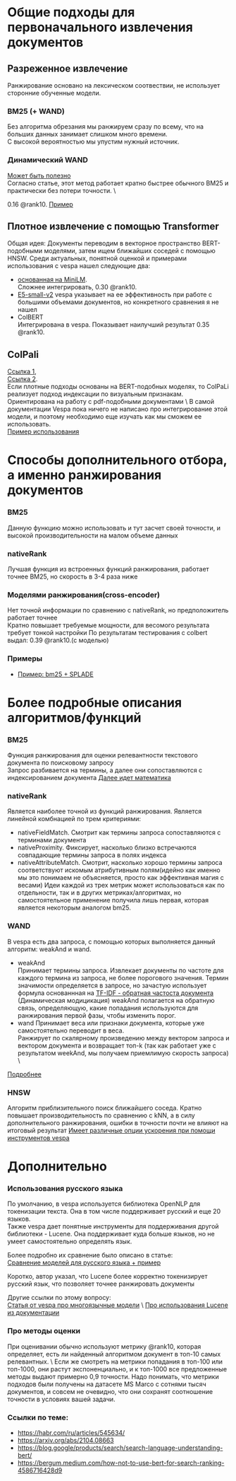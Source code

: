 # Общие подходы для первоначального извлечения документов
## Разреженное извлечение
Ранжирование основано на лексическом соотвествии, не использует сторонние обученные модели.
### BM25 (+ WAND) 
Без алгоритма обрезания мы ранжируем сразу по всему, что на больших данных занимает слишком много времени. \
С высокой вероятностью мы упустим нужный источник.
### Динамический WAND
[Может быть полезно](https://www.researchgate.net/publication/221613425_Efficient_query_evaluation_using_a_two-level_retrieval_process)\
Согласно статье, этот метод работает кратно быстрее обычного BM25 и практически без потери точности. \ 

0.16 @rank10.
[Пример](https://github.com/vespa-engine/sample-apps/tree/master/transformers)
## Плотное извлечение с помощью Transformer
Общая идея: Документы переводим в векторное пространство BERT-подобными моделями, 
затем ищем ближайших соседей с помощью HNSW.
Среди актуальных, понятной оценкой и примерами использования с vespa нашел следующие два:
- [основанная на MiniLM](https://huggingface.co/sentence-transformers/msmarco-MiniLM-L-6-v3). \
    Сложнее интегрировать, 0.30 @rank10.
- [E5-small-v2](https://huggingface.co/intfloat/e5-small-v2)
    vespa указывает на ее эффективность при работе с большими объемами документов, но конкретного сравнения я не нашел
- ColBERT \
    Интегрирована в vespa. Показывает наилучший результат 0.35 @rank10.

## ColPali
[Ссылка 1](https://blog.vespa.ai/the-rise-of-vision-driven-document-retrieval-for-rag/),\
[Ссылка 2](https://medium.com/the-ai-forum/implement-multimodal-rag-with-colpali-and-vision-language-model-groq-llava-and-qwen2-vl-5c113b8c08fd). \
Если плотные подходы основаны на BERT-подобных моделях, то ColPaLi реализует подход индексации по визуальным признакам. \
Ориентирована на работу с pdf-подобными документами \ 
В самой документации Vespa пока ничего не написано про интегрирование этой модели, 
и поэтому необходимо еще изучать как мы сможем ее использовать. \
[Пример использования](https://github.com/vespa-engine/sample-apps/tree/master/visual-retrieval-colpali)


# Способы дополнительного отбора, а именно ранжирования документов
### BM25
Данную функцию можно использовать и тут засчет своей точности, и высокой производительности на малом объеме данных
### nativeRank
Лучшая функция из встроенных функций ранжирования, работает точнее BM25, но скорость в 3-4 раза ниже
### Моделями ранжирования(cross-encoder)
Нет точной информации по сравнению с nativeRank, но предположитель работает точнее \
Кратно повышает требуемые мощности, для весомого результата требует тонкой настройки
По результатам тестирования с colbert выдал: 0.39 @rank10.(с моделью)

### Примеры
- [Пример: bm25 + SPLADE](https://github.com/vespa-engine/sample-apps/tree/master/splade)
# Более подробные описания алгоритмов/функций
### BM25
Функция ранжирования для оценки релевантности текстового документа по поисковому запросу \
Запрос разбивается на термины, а далее они сопоставляются с индексированием документа
[Далее идет математика](https://docs.vespa.ai/en/reference/bm25.html)

### nativeRank
Является наиболее точной из функций ранжирования. Является линейной комбнацией по трем критериями:
- nativeFieldMatch. Смотрит как термины запроса сопоставляются с терминами документа
- nativeProximity. Фиксирует, насколько близко встречаются совпадающие термины запроса в полях индекса
- nativeAttributeMatch. Смотрит, насколько хорошо термины запроса соответствуют искомым атрибутивным полям(идейно как именно мы это понимаем не объясняется, просто как эффективная магия с весами)
Идеи каждой из трех метрик может использоваться как по отдельности, так и в других метриках/алгоритмах, но самостоятельное применение получила лишь первая, которая является некоторым аналогом bm25.


### WAND
В vespa есть два запроса, с помощью которых выполняется данный алгоритм: weakAnd и wand.
- weakAnd \
  Принимает термины запроса. Извлекает документы по частоте для каждого термина из запроса, не более порогового значения. Термин значимости определяется в запросе, но зачастую использует формула основаннная на [TF-IDF - обратная частоста документа](https://en.wikipedia.org/wiki/Tf%E2%80%93idf) \
  (Динамическая модицикация) weakAnd полагается на обратную связь, определяющую, какие попадания используются для ранжирования первой фазы, чтобы изменить порог.
- wand
  Принимает веса или признаки документа, которые уже самостоятельно переводит в веса.  \
  Ранжирует по скалярному произведению между вектором запроса и вектором документа и возвращает топ-k (так как работает уже с результатом weekAnd, мы получаем приемлимую скорость запроса) \
  
[Подробнее](https://docs.vespa.ai/en/using-wand-with-vespa.html)

### HNSW
Алгоритм приблизительного поиск ближайшего соседа. Кратно повышает производительность по сравнению с kNN, а в силу дополнительного ранжирования, ошибки в точности почти не влияют на итоговый результат
[Имеет различные опции ускорения при помощи инструментов vespa](https://docs.vespa.ai/en/approximate-nn-hnsw.html)


# Дополнительно
### Использования русского языка
По умолчанию, в vespa используется библиотека OpenNLP для токенизации текста. Она в том числе поддерживает русский и еще 20 языков. \
Также vespa дает понятные инструменты для поддерживания другой библиотеки - Lucene. Она поддерживает куда больше языков, но не умеет самостоятельно определять язык. 

Более подробно их сравнение было описано в статье: \
[Сравнение моделей для русского языка + пример](https://habr.com/ru/companies/sportmaster_lab/articles/848992/)  

Коротко, автор указал, что Lucene более корректно токенизирует русский язык, что позволяет точнее ранжировать документы 

Другие ссылки по этому вопросу: \
[Статья от vespa про многоязычные модели](https://blog.vespa.ai/simplify-search-with-multilingual-embeddings/) \ 
[Про использования Lucene из документации](https://docs.vespa.ai/en/lucene-linguistics.html)





### Про методы оценки
При оценивании обычно используют метрику @rank10, которая определяет, есть ли найденный алгоритмом документ в топ-10 самых релевантных. \ 
Если же смотреть на метрики попадания в топ-100 или топ-1000, они растут экспоненциально, и к топ-1000 все предложенные методы выдают примерно 0,9 точности. Надо понимать, что метрики подходов были получены на датасете MS Marco с сотнями тысяч документов, и совсем не очевидно, что они сохранят соотношение точности в условиях вашей задачи.

### Ссылки по теме:

- https://habr.com/ru/articles/545634/
- https://arxiv.org/abs/2104.08663
- https://blog.google/products/search/search-language-understanding-bert/
- https://bergum.medium.com/how-not-to-use-bert-for-search-ranking-4586716428d9
